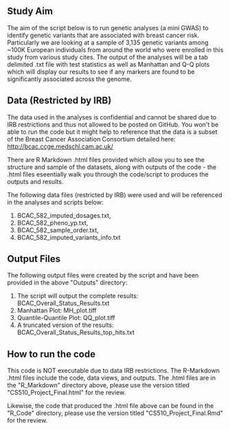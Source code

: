 ## Study Aim

The aim of the script below is to run genetic analyses (a mini GWAS) to identify genetic variants that are associated with breast cancer risk. Particularly we are looking at a sample of 3,135 genetic variants among ~100K European individuals from around the world who were enrolled in this study from various study cites. The output of the analyses will be a tab delimited .txt file with test statistics as well as Manhattan and Q-Q plots which will display our results to see if any markers are found to be significantly associated across the genome.

## Data (Restricted by IRB)

The data used in the analyses is confidential and cannot be shared due to IRB restrictions and thus not allowed to be posted on GitHub. You won't be able to run the code but it might help to reference that the data is a subset of the Breast Cancer Association Consortium detailed here: http://bcac.ccge.medschl.cam.ac.uk/

There are R Markdown .html files provided which allow you to see the structure and sample of the datasets, along with outputs of the code - the .html files eseentially walk you through the code/script to produces the outputs and results.

The following data files (restricted by IRB) were used and will be referenced in the analyses and scripts below:

1) BCAC_582_imputed_dosages.txt,
2) BCAC_582_pheno_yp.txt,
3) BCAC_582_sample_order.txt,
4) BCAC_582_imputed_variants_info.txt

## Output Files

The following output files were created by the script and have been provided in the above "Outputs" directory:

1) The script will output the complete results: BCAC_Overall_Status_Results.txt
2) Manhattan Plot: MH_plot.tiff
3) Quantile-Quantile Plot: QQ_plot.tiff
4) A truncated version of the results: BCAC_Overall_Status_Results_top_hits.txt

## How to run the code
This code is NOT executable due to data IRB restrictions. The R-Markdown .html files include the code, data views, and outputs. The .html files are in the "R_Markdown" directory above, please use the version titled "CS510_Project_Final.html" for the review.

Likewise, the code that produced the .html file above can be found in the "R_Code" directory, please use the version titled "CS510_Project_Final.Rmd" for the review.

